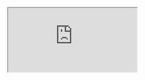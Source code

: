 <iframe src="https://crm.eblasoft.com.tr/?entryPoint=changeLog&exId=638999ce6d3bbcd76" allowfullscreen></iframe>
